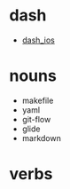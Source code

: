 # dash
  * [dash_ios](https://kapeli.com/dash_ios?ref=mac#install)



# nouns

* makefile
* yaml
* git-flow
* glide
* markdown

# verbs
